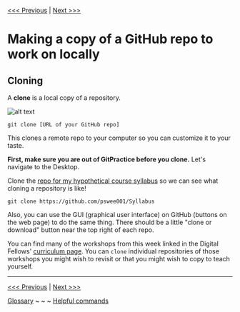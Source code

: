 [<<< Previous](gitchallenge.md) | [Next >>>](gitpullreq.md)

# Making a copy of a GitHub repo to work on locally

## Cloning

A **clone** is a local copy of a repository.  

![alt text][git-clone]

[git-clone]: https://github.com/jojokarlin/Git_DRI_Jan_2017/blob/master/images/git-clone.png "git-clone image from http://www.jonathanpberger.com/" 

`git clone [URL of your GitHub repo]`

This clones a remote repo to your computer so you can customize it to your taste. 

**First, make sure you are out of GitPractice before you clone.** Let's navigate to the Desktop. 

Clone the [repo for my hypothetical course syllabus](https://github.com/pswee001/Syllabus) so we can see what cloning a repository is like!

`git clone https://github.com/pswee001/Syllabus`

Also, you can use the GUI (graphical user interface) on GitHub (buttons on the web page) to do the same thing. There should be a little "clone or download" button near the top right of each repo. 

You can find many of the workshops from this week linked in the Digital Fellows' [curriculum page](https://gcdigitalfellows.github.io/january_2018_curriculum.html). You can `clone` individual repositories of those workshops you might wish to revisit or that you might wish to copy to teach yourself.

[dolly]: https://github.com/jojokarlin/Git_DRI_Jan_2017/blob/master/images/dolly.htm "Dolly the Sheep by Gary Henderson Attribution	Noncommercial	 Share Alike " 



___

[<<< Previous](gitchallenge.md) | [Next >>>](gitpullreq.md)

[Glossary](glossary.md) ~ ~ ~ [Helpful commands](helpfulcommands.md)
